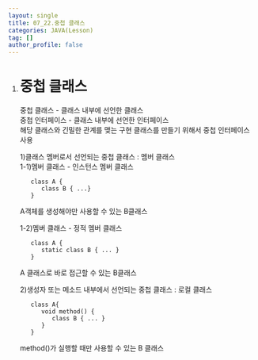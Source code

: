 ```yaml
---
layout: single
title: 07_22.중첩 클래스
categories: JAVA(Lesson)
tag: []
author_profile: false
---
```


1. # 중첩 클래스
   중첩 클래스 - 클래스 내부에 선언한 클래스    
   중첩 인터페이스 - 클래스 내부에 선언한 인터페이스   
   해당 클래스와 긴밀한 관계를 맺는 구현 클래스를 만들기 위해서 중첩 인터페이스 사용   

   1)클래스 멤버로서 선언되는 중첩 클래스 : 멤버 클래스   
   1-1)멤버 클래스 - 인스턴스 멤버 클래스   
   ```
      class A {
         class B { ...}
      }
   ```   
   A객체를 생성해야만 사용할 수 있는 B클래스   

   1-2)멤버 클래스 - 정적 멤버 클래스   
   ```   
      class A {
         static class B { ... }
      }
   ```   
   A 클래스로 바로 접근할 수 있는 B클래스
   
   2)생성자 또는 메소드 내부에서 선언되는 중첩 클래스 : 로컬 클래스    
   ```
      class A{
         void method() {
            class B { ... }
         }
      }
   ```   
   method()가 실행할 때만 사용할 수 있는 B 클래스



